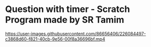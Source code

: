 # Question with timer - Scratch Program made by SR Tamim



https://user-images.githubusercontent.com/86656406/226084497-c3868d60-f821-40cb-9e56-00f8a36696bf.mp4

